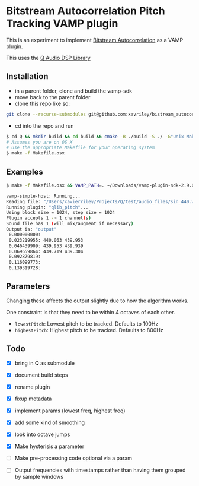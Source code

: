 # Bitstream Autocorrelation Pitch Tracking VAMP plugin

This is an experiment to implement [Bitstream
Autocorrelation](https://www.cycfi.com/2018/04/fast-and-efficient-pitch-detection-bliss/)
as a VAMP plugin.

This uses the [Q Audio DSP Library](https://github.com/cycfi/Q)

## Installation

* in a parent folder, clone and build the vamp-sdk
* move back to the parent folder
* clone this repo like so:

```bash
git clone --recurse-submodules git@github.com:xavriley/bistream_autocorrelation_vamp.git
```

* cd into the repo and run

```bash
$ cd Q && mkdir build && cd build && cmake -B ./build -S ./ -G"Unix Makefiles" && cd build && make && cd ../../
# Assumes you are on OS X 
# Use the appropriate Makefile for your operating system
$ make -f Makefile.osx 
```

## Examples

```bash
$ make -f Makefile.osx && VAMP_PATH=. ~/Downloads/vamp-plugin-sdk-2.9.0-binaries-macos/vamp-simple-host qlib_pitch:qlib_pitch ./Q/test/audio_files/sin_440.wav

vamp-simple-host: Running...
Reading file: "/Users/xavierriley/Projects/Q/test/audio_files/sin_440.wav", writing to standard output
Running plugin: "qlib_pitch"...
Using block size = 1024, step size = 1024
Plugin accepts 1 -> 1 channel(s)
Sound file has 1 (will mix/augment if necessary)
Output is: "output"
 0.000000000:
 0.023219955: 440.063 439.953
 0.046439909: 439.953 439.939
 0.069659864: 439.719 439.304
 0.092879819:
 0.116099773:
 0.139319728:
```

## Parameters

Changing these affects the output slightly due to how the algorithm works.

One constraint is that they need to be within 4 octaves of each other.

* `lowestPitch`: Lowest pitch to be tracked. Defaults to 100Hz
* `highestPitch`: Highest pitch to be tracked. Defaults to 800Hz

## Todo

- [x] bring in Q as submodule
- [x] document build steps
- [x] rename plugin
- [x] fixup metadata
- [x] implement params (lowest freq, highest freq)
- [x] add some kind of smoothing
- [x] look into octave jumps
- [x] Make hysterisis a parameter
- [ ] Make pre-processing code optional via a param
- [ ] Output frequencies with timestamps rather than having them grouped by sample windows

